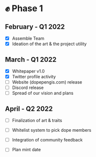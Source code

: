 # ✊ Phase 1

## February - Q1 2022

* [x] Assemble Team
* [x] Ideation of the art & the project utility

## March - Q1 2022

* [x] Whitepaper v1.0
* [x] Twitter profile activity
* [ ] Website (dopepengis.com) release
* [ ] Discord release
* [ ] Spread of our vision and plans

## April - Q2 2022

* [ ] Finalization of art & traits
* [ ] Whitelist system to pick dope members
* [ ] Integration of community feedback
* [ ] Plan mint date



